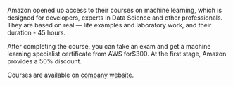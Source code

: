 Amazon opened up access to their courses on machine learning, which is designed for developers, experts in Data Science and other professionals. They are based on real — life examples and laboratory work, and their duration - 45 hours.

After completing the course, you can take an exam and get a machine learning specialist certificate from AWS for$300. At the first stage, Amazon provides a 50% discount.

Courses are available on [company website](https://vk.cc/8KjOOQ).